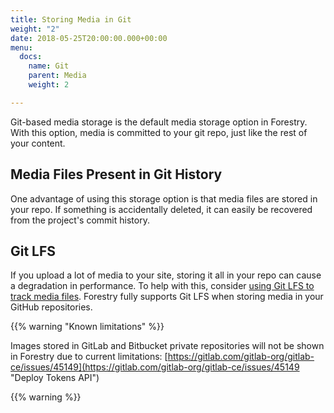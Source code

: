 ```yaml
---
title: Storing Media in Git
weight: "2"
date: 2018-05-25T20:00:00.000+00:00
menu:
  docs:
    name: Git
    parent: Media
    weight: 2

---
```

Git-based media storage is the default media storage option in Forestry. With this option, media is committed to your git repo, just like the rest of your content.

## Media Files Present in Git History

One advantage of using this storage option is that media files are stored in your repo. If something is accidentally deleted, it can easily be recovered from the project's commit history.

## Git LFS

If you upload a lot of media to your site, storing it all in your repo can cause a degradation in performance. To help with this, consider [using Git LFS to track media files](https://forestry.io/blog/versioning-large-files-with-git-lfs/). Forestry fully supports Git LFS when storing media in your GitHub repositories.

{{% warning "Known limitations" %}}

Images stored in GitLab and Bitbucket private repositories will not be shown in Forestry due to current limitations: [https://gitlab.com/gitlab-org/gitlab-ce/issues/45149](https://gitlab.com/gitlab-org/gitlab-ce/issues/45149 "Deploy Tokens API")

{{% warning %}}
